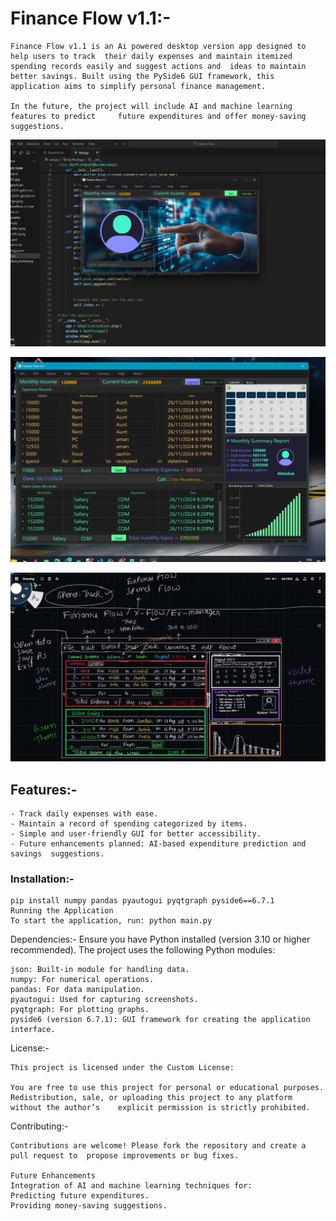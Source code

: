 # Finance Flow v1.1:- 

	Finance Flow v1.1 is an Ai powered desktop version app designed to help users to track 	their daily expenses and maintain itemized spending records easily and suggest actions and 	ideas to maintain better savings. Built using the PySide6 GUI framework, this 	application aims to simplify personal finance management.  

	In the future, the project will include AI and machine learning features to predict 	future expenditures and offer money-saving suggestions. 

![app main](images/window_intro.png)


![app main](images/window_home.png)


![app main](images/Design.jpeg)

## Features:-
	- Track daily expenses with ease.  
	- Maintain a record of spending categorized by items.  
	- Simple and user-friendly GUI for better accessibility.  
	- Future enhancements planned: AI-based expenditure prediction and savings 	suggestions.  

### Installation:-

	pip install numpy pandas pyautogui pyqtgraph pyside6==6.7.1
	Running the Application
	To start the application, run: python main.py




Dependencies:-
	Ensure you have Python installed (version 3.10 or higher recommended). 
	The project uses the following Python modules:

	json: Built-in module for handling data.
	numpy: For numerical operations.
	pandas: For data manipulation.
	pyautogui: Used for capturing screenshots.
	pyqtgraph: For plotting graphs.
	pyside6 (version 6.7.1): GUI framework for creating the application interface.

License:-

	This project is licensed under the Custom License:

	You are free to use this project for personal or educational purposes.
	Redistribution, sale, or uploading this project to any platform without the author’s 	explicit permission is strictly prohibited.


Contributing:-

	Contributions are welcome! Please fork the repository and create a pull request to 	propose improvements or bug fixes.

	Future Enhancements
	Integration of AI and machine learning techniques for:
	Predicting future expenditures.
	Providing money-saving suggestions.
